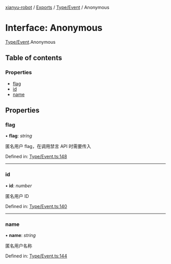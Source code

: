 [xianyu-robot](../README.md) / [Exports](../modules.md) / [Type/Event](../modules/type_event.md) / Anonymous

# Interface: Anonymous

[Type/Event](../modules/type_event.md).Anonymous

## Table of contents

### Properties

- [flag](type_event.anonymous.md#flag)
- [id](type_event.anonymous.md#id)
- [name](type_event.anonymous.md#name)

## Properties

### flag

• **flag**: *string*

匿名用户 flag，在调用禁言 API 时需要传入

Defined in: [Type/Event.ts:148](https://github.com/blacktunes/xianyu-robot/blob/2c773a6/src/Type/Event.ts#L148)

___

### id

• **id**: *number*

匿名用户 ID

Defined in: [Type/Event.ts:140](https://github.com/blacktunes/xianyu-robot/blob/2c773a6/src/Type/Event.ts#L140)

___

### name

• **name**: *string*

匿名用户名称

Defined in: [Type/Event.ts:144](https://github.com/blacktunes/xianyu-robot/blob/2c773a6/src/Type/Event.ts#L144)

